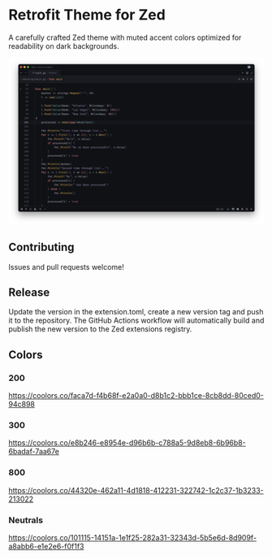 # Retrofit Theme for Zed

A carefully crafted Zed theme with muted accent colors optimized for readability on dark backgrounds.

![Theme Preview](screenshots/retrofit-dark.png)

## Contributing

Issues and pull requests welcome!

## Release

Update the version in the extension.toml, create a new version tag and push it to the repository. The GitHub Actions workflow will automatically build and publish the new version to the Zed extensions registry.

## Colors

### 200
https://coolors.co/faca7d-f4b68f-e2a0a0-d8b1c2-bbb1ce-8cb8dd-80ced0-94c898

### 300
https://coolors.co/e8b246-e8954e-d96b6b-c788a5-9d8eb8-6b96b8-6badaf-7aa67e

### 800
https://coolors.co/44320e-462a11-4d1818-412231-322742-1c2c37-1b3233-213022

### Neutrals
https://coolors.co/101115-14151a-1e1f25-282a31-32343d-5b5e6d-8d909f-a8abb6-e1e2e6-f0f1f3
